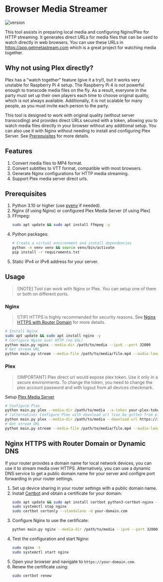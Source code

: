 # Browser Media Streamer

![version](https://img.shields.io/badge/version-v0.1.0-blue.svg)

This tool assists in preparing local media and configuring Nginx/Plex for HTTP streaming.
It generates direct URLs for media files that can be used to watch directly in web browsers.
You can use these URLs in https://app.getmetastream.com which is a great project for watching media together.

## Why not using Plex directly?

Plex has a "watch together" feature (give it a try!), but it works very unstable for Raspberry Pi 4 setup. The Raspberry Pi 4 is not powerful enough to transcode media files on the fly. As a result, everyone in the party must set up their own players each time to choose original quality, which is not always available. Additionally, it is not scalable for many people, as you must invite each person to the party.

This tool is designed to work with original quality (without server transcoding) and provides direct URLs secured with a token, allowing you to watch media files directly in your browser without any additional setup. You can also use it with Nginx without needing to install and configuring Plex Server. See [Prerequisites](#prerequisites) for more details.

## Features

1. Convert media files to MP4 format.
2. Convert subtitles to VTT format, compatible with most browsers.
3. Generate Nginx configurations for HTTP media streaming.
4. Support Plex media server direct urls.

## Prerequisites

1. Python 3.10 or higher (use [pyenv](https://github.com/pyenv/pyenv) if needed).
2. Nginx (if using Nginx) or configured Plex Media Server (if using Plex)
3. FFmpeg:
    ```bash
    sudo apt update && sudo apt install ffmpeg -y
    ```
4. Python packages:
    ```bash
    # Create a virtual environment and install dependencies
    python -m venv venv && source venv/bin/activate
    pip install -r requirements.txt
    ```
5. Static IPv4 or IPv6 address for your server.

## Usage

>![NOTE]
> Tool can work with Nginx or Plex. You can setup one of them or both on different ports.

### Nginx

>![TIP]
> HTTPS is highly recommended for security reasons. See [Nginx HTTPS with Router Domain](#nginx-https-with-router-domain) for more details.

```bash
# Install Nginx
sudo apt update && sudo apt install nginx -y
# Configure Nginx over HTTP (no SSL)
python main.py nginx --media-dir /path/to/media --ipv6 --port 32000 
# Get stream URL
python main.py stream --media-file /path/to/media/file.mp4 --audio-lang jp --subtitle-lang en --with-nginx
```

### Plex

>![IMPORTANT]
> Plex direct url would expose plex token. Use it only in a secure environments. To change the token, you need to change the plex account password and with logout from all devices checkmark.

Setup [Plex Media Server](https://plex.tv)

```bash
# Configure Plex
python main.py plex --media-dir /path/to/media --x-token your-plex-token --server-id your-plex-server-id
# (alternative) Configure Plex with download url (can be gotten from plex web player)
python main.py plex --media-dir /path/to/media --download-url https://ip-address.plex.direct:32400/library/parts/your-part-id/file.mp4?X-Plex-Token=your-plex-token
# Get stream URL
python main.py stream --media-file /path/to/media/file.mp4 --audio-lang jp --subtitle-lang en --with-plex
```

## Nginx HTTPS with Router Domain or Dynamic DNS

If your router provides a domain name for local network devices, you can use it to stream media over HTTPS.
Alternatively, you can use a dynamic DNS service to get a public domain name for your server and configre port forwarding in your router settings.

1. Set up device sharing in your router settings with a public domain name.
2. Install [Certbot](https://certbot.eff.org/) and obtain a certificate for your domain:
    ```bash
    sudo apt update && sudo apt install certbot python3-certbot-nginx -y
    sudo systemctl stop nginx
    sudo certbot certonly --standalone -d your-domain.com
    ```
3. Configure Nginx to use the certificate:
    ```bash
    python main.py nginx --media-dir /path/to/media --ipv6 --port 32000 --domain your-domain.com --ssl
    ```
4. Test the configuration and start Nginx:
    ```bash
    sudo nginx -t
    sudo systemctl start nginx
    ```
5. Open your browser and navigate to `https://your-domain.com`.
6. Renew the certificate using:
    ```bash
    sudo certbot renew
    ```
